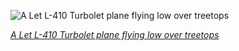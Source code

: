 
![A Let L-410 Turbolet plane flying low over treetops](https://upload.wikimedia.org/wikipedia/commons/thumb/e/ea/LET_L-410NG_OK-NGA_ILA_Berlin_2016_09.jpg/750px-LET_L-410NG_OK-NGA_ILA_Berlin_2016_09.jpg)

*[A Let L-410 Turbolet plane flying low over treetops](https://wikipedia.org/wiki/File:LET_L-410NG_OK-NGA_ILA_Berlin_2016_09.jpg)*
